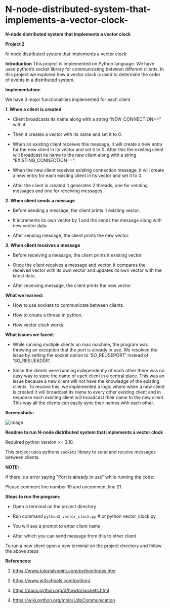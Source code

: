 # N-node-distributed-system-that-implements-a-vector-clock-
**N-node distributed system that implements a vector  clock** 

**Project 2** 

N-node distributed system that implements a vector 
clock 

**Introduction** 
This project is implemented on Python language. We have used python’s socket library for 
communicating between different clients. In this project we explored how a vector clock is used 
to determine the order of events in a distributed system. 

**Implementation:**

We have 3 major functionalities implemented for each client 

**1. When a client is created**
   
- Client broadcasts its name along with a string “NEW_CONNECTION==” with it.
  
- Then it creates a vector with its name and set it to 0.
  
- When an existing client receives this message, it will create a new entry for the new 
client in its vector and set it to 0. After this the existing client will broadcast its name to 
the new client along with a string “EXISTING_CONNECTION==”.

- When the new client receives existing connection message, it will create a new entry for 
each existing client in its vector and set it to 0.

- After the client is created it generates 2 threads, one for sending messages and one for 
receiving messages.

**2. When client sends a message**
   
- Before sending a message, the client prints it existing vector.
  
- It increments its own vector by 1 and the sends the message along with new vector 
data.

- After sending message, the client prints the new vector.
  
**3. When client receives a message**
   
- Before receiving a message, the client prints it existing vector.
  
- Once the client receives a message and vector, it compares the received vector with its 
own vector and updates its own vector with the latest data.

- After receiving message, the client prints the new vector. 

**What we learned:** 

- How to use sockets to communicate between clients.
  
- How to create a thread in python.
  
- How vector clock works. 


**What issues we faced**: 

- While running multiple clients on mac machine, the program was throwing an exception 
that the port is already in use. We resolved the issue by setting the socket option to 
‘SO_REUSEPORT’ instead of ‘SO_RESUEADDR’.
 
- Since the clients were running independently of each other there was no easy way to 
store the name of each client in a central place. This was an issue because a new client 
will not have the knowledge of the existing clients. To resolve this, we implemented a 
logic where when a new client is created it will broadcast its name to every other 
existing client and in response each existing client will broadcast their name to the new 
client. This way all the clients can easily sync their names with each other.

**Screenshots:** 

![image](https://github.com/NehaMore2202/N-node-distributed-system-that-implements-a-vector-clock-/assets/154467395/5b49116f-c31a-4a21-9853-54467ad94371)

**Readme to run N-node distributed system that implements a vector  clock**

Required python version >= 3.10.

This project uses pythons `sockets` library to send and receive messages between clients.

**NOTE:**

If there is a error saying "Port is already in use" while running the code:

Please comment line number 19 and uncomment line 21.


**Steps to run the program:**

- Open a terminal on the project directory
  
- Run command `python3 vector_clock.py` # or python vector_clock.py
  
- You will see a prompt to enter client name
  
- After which you can send message from this to other client

To run a new client open a new terminal on the project directory and follow the above steps

**References:**

1. https://www.tutorialspoint.com/python/index.htm
   
2. https://www.w3schools.com/python/
   
3. https://docs.python.org/3/howto/sockets.html
   
4. https://wiki.python.org/moin/UdpCommunication
 

 

 

 

 

 
